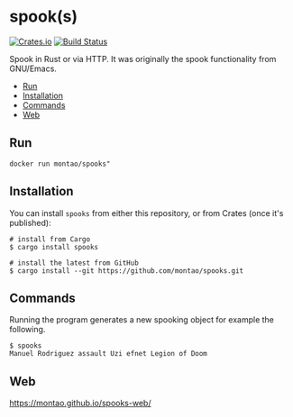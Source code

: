 # spook(s)

[![Crates.io](https://img.shields.io/crates/v/spooks.svg)](https://crates.io/crates/spooks) [![Build Status](https://travis-ci.com/montao/spooks.svg?branch=master)](https://travis-ci.com/montao/spooks)  


Spook in Rust or via HTTP. It was originally the spook functionality from GNU/Emacs. 

* [Run](#Run)
* [Installation](#installation)
* [Commands](#commands)
* [Web](#web)

## Run
`docker run montao/spooks"`

## Installation

You can install `spooks` from either this repository, or from Crates (once it's published):

```shell
# install from Cargo
$ cargo install spooks

# install the latest from GitHub
$ cargo install --git https://github.com/montao/spooks.git
```

## Commands

Running the program generates a new spooking object for example the following. 

```shell
$ spooks
Manuel Rodriguez assault Uzi efnet Legion of Doom
```
## Web
https://montao.github.io/spooks-web/
